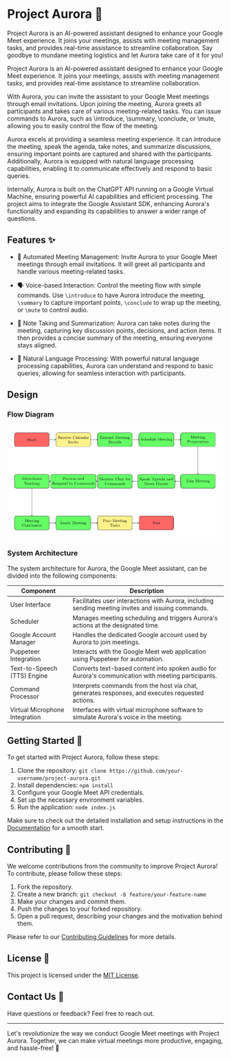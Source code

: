 # Project Aurora 🌟

Project Aurora is an AI-powered assistant designed to enhance your Google Meet experience. It joins your meetings, assists with meeting management tasks, and provides real-time assistance to streamline collaboration. Say goodbye to mundane meeting logistics and let Aurora take care of it for you!

Project Aurora is an AI-powered assistant designed to enhance your Google Meet experience. It joins your meetings, assists with meeting management tasks, and provides real-time assistance to streamline collaboration.

With Aurora, you can invite the assistant to your Google Meet meetings through email invitations. Upon joining the meeting, Aurora greets all participants and takes care of various meeting-related tasks. You can issue commands to Aurora, such as \introduce, \summary, \conclude, or \mute, allowing you to easily control the flow of the meeting.

Aurora excels at providing a seamless meeting experience. It can introduce the meeting, speak the agenda, take notes, and summarize discussions, ensuring important points are captured and shared with the participants. Additionally, Aurora is equipped with natural language processing capabilities, enabling it to communicate effectively and respond to basic queries.

Internally, Aurora is built on the ChatGPT API running on a Google Virtual Machine, ensuring powerful AI capabilities and efficient processing. The project aims to integrate the Google Assistant SDK, enhancing Aurora's functionality and expanding its capabilities to answer a wider range of questions.

## Features ✨

- 🤖 Automated Meeting Management: Invite Aurora to your Google Meet meetings through email invitations. It will greet all participants and handle various meeting-related tasks.

- 🗣️ Voice-based Interaction: Control the meeting flow with simple commands. Use `\introduce` to have Aurora introduce the meeting, `\summary` to capture important points, `\conclude` to wrap up the meeting, or `\mute` to control audio.

- 📝 Note Taking and Summarization: Aurora can take notes during the meeting, capturing key discussion points, decisions, and action items. It then provides a concise summary of the meeting, ensuring everyone stays aligned.

- 🤝 Natural Language Processing: With powerful natural language processing capabilities, Aurora can understand and respond to basic queries, allowing for seamless interaction with participants.

## Design 

### Flow Diagram
![Aurora Flow Diagram](aurora_flow_diagram.png)

### System Architecture
The system architecture for Aurora, the Google Meet assistant, can be divided into the following components:

| Component                | Description                                                                                          |
|--------------------------|------------------------------------------------------------------------------------------------------|
| User Interface           | Facilitates user interactions with Aurora, including sending meeting invites and issuing commands.    |
| Scheduler                | Manages meeting scheduling and triggers Aurora's actions at the designated time.                     |
| Google Account Manager   | Handles the dedicated Google account used by Aurora to join meetings.                                 |
| Puppeteer Integration    | Interacts with the Google Meet web application using Puppeteer for automation.                        |
| Text-to-Speech (TTS) Engine  | Converts text-based content into spoken audio for Aurora's communication with meeting participants. |
| Command Processor        | Interprets commands from the host via chat, generates responses, and executes requested actions.      |
| Virtual Microphone Integration | Interfaces with virtual microphone software to simulate Aurora's voice in the meeting.             |


## Getting Started 🚀

To get started with Project Aurora, follow these steps:

1. Clone the repository: `git clone https://github.com/your-username/project-aurora.git`
2. Install dependencies: `npm install`
3. Configure your Google Meet API credentials.
4. Set up the necessary environment variables.
5. Run the application: `node index.js`

Make sure to check out the detailed installation and setup instructions in the [Documentation](docs/setup.md) for a smooth start.

## Contributing 👥

We welcome contributions from the community to improve Project Aurora! To contribute, please follow these steps:

1. Fork the repository.
2. Create a new branch: `git checkout -b feature/your-feature-name`
3. Make your changes and commit them.
4. Push the changes to your forked repository.
5. Open a pull request, describing your changes and the motivation behind them.

Please refer to our [Contributing Guidelines](CONTRIBUTING.md) for more details.

## License 📝

This project is licensed under the [MIT License](LICENSE).

## Contact Us 📧

Have questions or feedback? Feel free to reach out.

---

Let's revolutionize the way we conduct Google Meet meetings with Project Aurora. Together, we can make virtual meetings more productive, engaging, and hassle-free! 🚀